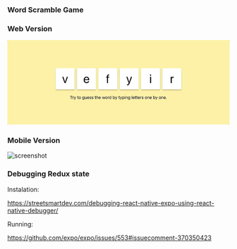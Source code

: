 ### Word Scramble Game

### Web Version

![screenshot](web-app.gif)

### Mobile Version

![screenshot](scramble.gif)

### Debugging Redux state

Instalation:

https://streetsmartdev.com/debugging-react-native-expo-using-react-native-debugger/

Running:

https://github.com/expo/expo/issues/553#issuecomment-370350423
